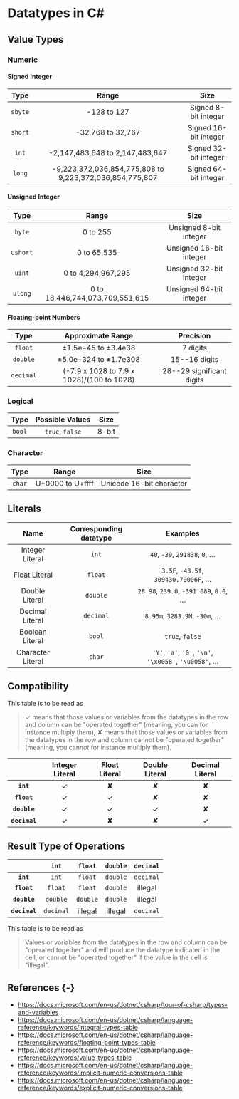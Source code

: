 # Datatypes in C\#

## Value Types

### Numeric

#### Signed Integer

| Type | Range  | Size |
| :---: | :---: | :---: |
| `sbyte`  | -128 to 127  | Signed 8-bit integer |
| `short`  | -32,768 to 32,767  | Signed 16-bit integer |
| `int`  | -2,147,483,648 to 2,147,483,647  | Signed 32-bit integer |
| `long`  | -9,223,372,036,854,775,808 to 9,223,372,036,854,775,807  | Signed 64-bit integer |

<!--
Larger integers can be represented with `BigInteger` (<https://msdn.microsoft.com/en-us/library/system.numerics.biginteger.aspx>).
-->

#### Unsigned Integer

|Type | Range  | Size |
| :---: | :---: | :---: |
| `byte`  | 0 to 255  | Unsigned 8-bit integer |
| `ushort`  | 0 to 65,535  | Unsigned 16-bit integer |
| `uint`  | 0 to 4,294,967,295  | Unsigned 32-bit integer |
| `ulong`  | 0 to 18,446,744,073,709,551,615  | Unsigned 64-bit integer |

#### Floating-point Numbers

| Type | Approximate Range | Precision | 
| :---: | :---: | :---: |
| `float` | ±1.5e−45 to ±3.4e38 | 7 digits|
| `double` | ±5.0e−324 to ±1.7e308 | 15--16 digits|
| `decimal` | (-7.9 x 1028 to 7.9 x 1028)/(100 to 1028) | 28--29 significant digits |

### Logical

| Type | Possible Values  | Size |
| :---: | :---: | :---: |
| `bool`  |  `true`, `false`  | 8-bit |

### Character

| Type | Range  | Size |
| :---: | :---: | :---: |
| `char`  | U+0000  to U+ffff | Unicode 16-bit character |

## Literals

| Name | Corresponding datatype | Examples | 
| :---: | :---: |  :---: | 
| Integer Literal |  `int` | `40`, `-39`, `291838`, `0`, … | 
| Float Literal | `float` | `3.5F`, `-43.5f`, `309430.70006F`, … |
| Double Literal | `double` | `28.98`, `239.0`, `-391.089`, `0.0`, … |
| Decimal Literal | `decimal` | `8.95m`, `3283.9M`, `-30m`, … |
| Boolean Literal | `bool` | `true`, `false` |
| Character Literal | `char` | ` 'Y' `, `'a'`, `'0'`, `'\n'`, `'\x0058'`, `'\u0058'`, … |

<!--
Hexadecimal and unicode
-->

## Compatibility

This table is to be read as

> $✓$ means that those values or variables from the datatypes in the row and column can be "operated together" (meaning, you can for instance multiply them),
> ✘ means that those values or variables from the datatypes in the row and column can*not* be "operated together" (meaning, you can*not* for instance multiply them).

|   | **Integer Literal** | **Float Literal** | **Double Literal** | **Decimal Literal** | 
| :---: | :---: |  :---: |  :---: |  :---: | 
| **`int`**    | $✓$ | ✘ | ✘ | ✘ |
| **`float`**   | $✓$ | $✓$ | ✘ | ✘ |
| **`double`**  | $✓$ | $✓$ | $✓$ | ✘ |
| **`decimal`** | $✓$ | ✘ | ✘ | $✓$ |

## Result Type of Operations

<!--
| Type of One Operand | Type of the Other Operand | Type of Result |
| :---: |  :---: |  :---: | 
| `int` | `int` | `int` |
| `double` | `double` | `double` |
| `decimal` | `decimal` | `decimal` |
| `int` | `double` | `double` |
| `int` | `decimal` | `decimal` |
| `double` | `decimal` | `decimal` |
-->

|   | **`int`** | **`float`** | **`double`** | **`decimal`** |
| :---: |  :---: | :---: | :---: |  :---: | 
| **`int`**     | `int` | `float` | `double` | `decimal` |
| **`float`**   | `float` | `float` | `double` | illegal |
| **`double`**  | `double` | `double` | `double` | illegal |
| **`decimal`** | `decimal` | illegal | illegal | `decimal` |

This table is to be read as

> Values or variables from the datatypes in the row and column can be "operated together" and will produce the datatype indicated in the cell, or cannot be "operated together" if the value in the cell is "illegal".


## References {-}

- <https://docs.microsoft.com/en-us/dotnet/csharp/tour-of-csharp/types-and-variables>
- <https://docs.microsoft.com/en-us/dotnet/csharp/language-reference/keywords/integral-types-table>
- <https://docs.microsoft.com/en-us/dotnet/csharp/language-reference/keywords/floating-point-types-table>
- <https://docs.microsoft.com/en-us/dotnet/csharp/language-reference/keywords/value-types-table>
- <https://docs.microsoft.com/en-us/dotnet/csharp/language-reference/keywords/implicit-numeric-conversions-table>
- <https://docs.microsoft.com/en-us/dotnet/csharp/language-reference/keywords/explicit-numeric-conversions-table>
